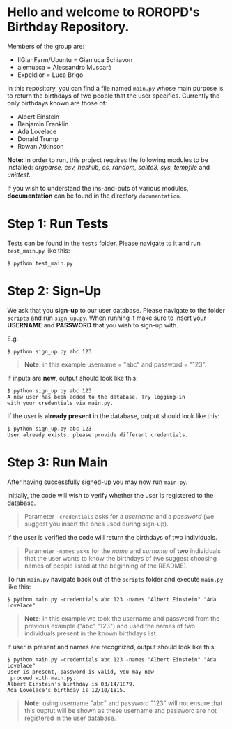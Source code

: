 # Hello and welcome to ROROPD's Birthday Repository.

Members of the group are:
- IlGianFarm/Ubuntu = Gianluca Schiavon
- alemusca = Alessandro Muscarà
- Expeldior = Luca Brigo

In this repository, you can find a file named ```main.py``` whose main purpose is to return the birthdays of two people that the user specifies.
Currently the only birthdays known are those of:
- Albert Einstein
- Benjamin Franklin
- Ada Lovelace
- Donald Trump
- Rowan Atkinson

**Note:** In order to run, this project requires the following modules to be installed: *argparse, csv, hashlib, os, random, sqlite3, sys, tempfile* and *unittest*.

If you wish to understand the ins-and-outs of various modules, **documentation** can be found in the directory ```documentation```.


# Step 1: Run Tests
Tests can be found in the ```tests``` folder.
Please navigate to it and run ```test_main.py``` like this:
```
$ python test_main.py
```


# Step 2: Sign-Up
We ask that you **sign-up** to our user database.
Please navigate to the folder ```scripts``` and run ```sign_up.py```.
When running it make sure to insert your **USERNAME** and **PASSWORD** that you wish to sign-up with.

E.g.
```
$ python sign_up.py abc 123
```
> **Note:** in this example username = "abc" and password = "123".

If inputs are **new**, output should look like this:
```
$ python sign_up.py abc 123
A new user has been added to the database. Try logging-in
with your credentials via main.py. 
```

If the user is **already present** in the database, output should look like this:
```
$ python sign_up.py abc 123
User already exists, please provide different credentials.
```


# Step 3: Run Main
After having successfully signed-up you may now run ```main.py```.

Initially, the code will wish to verify whether the user is registered to the database.
> Parameter ```-credentials``` asks for a *username* and a *password* (we suggest you insert the ones used during sign-up).

If the user is verified the code will return the birthdays of two individuals.
> Parameter ```-names``` asks for the *name* and *surname* of **two** individuals that the user wants to know the birthdays of (we suggest choosing names of people listed at the beginning of the README).

To run ```main.py``` navigate back out of the ```scripts``` folder and execute ```main.py``` like this:
```
$ python main.py -credentials abc 123 -names "Albert Einstein" "Ada Lovelace"
```
> **Note:** in this example we took the username and password from the previous example ("abc" "123") and used the names of two individuals present in the known birthdays list.

If user is present and names are recognized, output should look like this:
```
$ python main.py -credentials abc 123 -names "Albert Einstein" "Ada Lovelace"
User is present, password is valid, you may now
 proceed with main.py.
Albert Einstein's birthday is 03/14/1879.
Ada Lovelace's birthday is 12/10/1815.
```
> **Note:** using username "abc" and password "123" will not ensure that this ouptut will be shown as these username and password are not registered in the user database.
